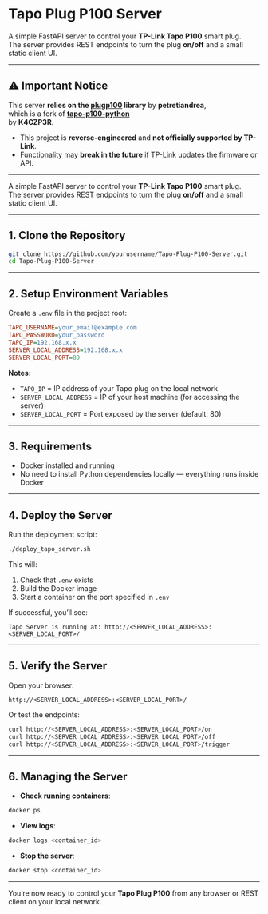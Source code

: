 # Tapo Plug P100 Server

A simple FastAPI server to control your **TP-Link Tapo P100** smart plug.  
The server provides REST endpoints to turn the plug **on/off** and a small static client UI.

---

## ⚠️ Important Notice

This server **relies on the [plugp100](https://github.com/petretiandrea/plugp100) library** by **petretiandrea**,  
which is a fork of **[tapo-p100-python](https://k4czp3r.xyz/blog/post/reverse-engineering-tp-link-tapo)**  
by **K4CZP3R**.

- This project is **reverse-engineered** and **not officially supported by TP-Link**.  
- Functionality may **break in the future** if TP-Link updates the firmware or API.

---

A simple FastAPI server to control your **TP-Link Tapo P100** smart plug.  
The server provides REST endpoints to turn the plug **on/off** and a small static client UI.

---

## 1. Clone the Repository

```bash
git clone https://github.com/yourusername/Tapo-Plug-P100-Server.git
cd Tapo-Plug-P100-Server
```

---

## 2. Setup Environment Variables

Create a `.env` file in the project root:

```ini
TAPO_USERNAME=your_email@example.com
TAPO_PASSWORD=your_password
TAPO_IP=192.168.x.x
SERVER_LOCAL_ADDRESS=192.168.x.x
SERVER_LOCAL_PORT=80
```

**Notes:**
- `TAPO_IP` = IP address of your Tapo plug on the local network  
- `SERVER_LOCAL_ADDRESS` = IP of your host machine (for accessing the server)  
- `SERVER_LOCAL_PORT` = Port exposed by the server (default: 80)  

---

## 3. Requirements

- Docker installed and running  
- No need to install Python dependencies locally — everything runs inside Docker

---

## 4. Deploy the Server

Run the deployment script:

```bash
./deploy_tapo_server.sh
```

This will:

1. Check that `.env` exists  
2. Build the Docker image  
3. Start a container on the port specified in `.env`  

If successful, you’ll see:

```
Tapo Server is running at: http://<SERVER_LOCAL_ADDRESS>:<SERVER_LOCAL_PORT>/
```

---

## 5. Verify the Server

Open your browser:

```
http://<SERVER_LOCAL_ADDRESS>:<SERVER_LOCAL_PORT>/
```

Or test the endpoints:

```bash
curl http://<SERVER_LOCAL_ADDRESS>:<SERVER_LOCAL_PORT>/on
curl http://<SERVER_LOCAL_ADDRESS>:<SERVER_LOCAL_PORT>/off
curl http://<SERVER_LOCAL_ADDRESS>:<SERVER_LOCAL_PORT>/trigger
```

---

## 6. Managing the Server

- **Check running containers**:

```bash
docker ps
```

- **View logs**:

```bash
docker logs <container_id>
```

- **Stop the server**:

```bash
docker stop <container_id>
```

---

You’re now ready to control your **Tapo Plug P100** from any browser or REST client on your local network.
